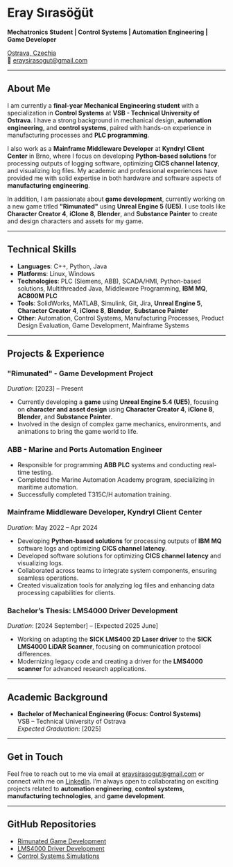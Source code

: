 # Eray Sırasöğüt

**Mechatronics Student | Control Systems | Automation Engineering | Game Developer**

[Ostrava, Czechia](https://www.google.com/maps/place/Ostrava,+Czechia)  
📧 [eraysirasogut@gmail.com](mailto:eraysirasogut@gmail.com)  

---

## About Me

I am currently a **final-year Mechanical Engineering student** with a specialization in **Control Systems** at **VSB - Technical University of Ostrava**. I have a strong background in mechanical design, **automation engineering**, and **control systems**, paired with hands-on experience in manufacturing processes and **PLC programming**.

I also work as a **Mainframe Middleware Developer** at **Kyndryl Client Center** in Brno, where I focus on developing **Python-based solutions** for processing outputs of logging software, optimizing **CICS channel latency**, and visualizing log files. My academic and professional experiences have provided me with solid expertise in both hardware and software aspects of **manufacturing engineering**.

In addition, I am passionate about **game development**, currently working on a new game titled **"Rimunated"** using **Unreal Engine 5 (UE5)**. I use tools like **Character Creator 4**, **iClone 8**, **Blender**, and **Substance Painter** to create and design characters and assets for my game.

---

## Technical Skills

- **Languages**: C++, Python, Java
- **Platforms**: Linux, Windows
- **Technologies**: PLC (Siemens, ABB), SCADA/HMI, Python-based solutions, Multithreaded Java, Middleware Programming, **IBM MQ**, **AC800M PLC**
- **Tools**: SolidWorks, MATLAB, Simulink, Git, Jira, **Unreal Engine 5**, **Character Creator 4**, **iClone 8**, **Blender**, **Substance Painter**
- **Other**: Automation, Control Systems, Manufacturing Processes, Product Design Evaluation, Game Development, Mainframe Systems

---

## Projects & Experience

### **"Rimunated" - Game Development Project**  
*Duration*: [2023] – Present  
- Currently developing a **game** using **Unreal Engine 5.4 (UE5)**, focusing on **character and asset design** using **Character Creator 4**, **iClone 8**, **Blender**, and **Substance Painter**.
- Involved in the design of complex game mechanics, environments, and animations to bring the game world to life.

### ABB - Marine and Ports Automation Engineer  
- Responsible for programming  **ABB PLC** systems and conducting real-time testing.
- Completed the Marine Automation Academy program, specializing in maritime automation.
- Successfully completed T315C/H automation training.

### **Mainframe Middleware Developer, Kyndryl Client Center**  
*Duration*: May 2022 – Apr 2024  
- Developing **Python-based solutions** for processing outputs of **IBM MQ** software logs and optimizing **CICS channel latency**.
- Developed software solutions for optimizing **CICS channel latency** and visualizing logs.
- Collaborated across teams to integrate system components, ensuring seamless operations.
- Created visualization tools for analyzing log files and enhancing data processing capabilities for clients.

### Bachelor’s Thesis: LMS4000 Driver Development  
*Duration*: [2024 September] – [Expected 2025 June]  
- Working on adapting the **SICK LMS400 2D Laser driver** to the **SICK LMS4000 LiDAR Scanner**, focusing on communication protocol differences.
- Modernizing legacy code and creating a driver for the **LMS4000 scanner** for advanced research applications.

---
## Academic Background

- **Bachelor of Mechanical Engineering (Focus: Control Systems)**  
  VSB – Technical University of Ostrava  
  *Expected Graduation*: [2025]  

---

## Get in Touch

Feel free to reach out to me via email at [eraysirasogut@gmail.com](mailto:eraysirasogut@gmail.com) or connect with me on [LinkedIn](https://www.linkedin.com/in/eraysirasogut). I’m always open to collaborating on exciting projects related to **automation engineering**, **control systems**, **manufacturing technologies**, and **game development**.

---

## GitHub Repositories

- [Rimunated Game Development](https://github.com/eraysirasogut/Rimunated-game-development)  
- [LMS4000 Driver Development](https://github.com/eraysirasogut/LMS4000-driver)  
- [Control Systems Simulations](https://github.com/sirasoguteray/Control-Systems-Simulations-MATLAB-)
